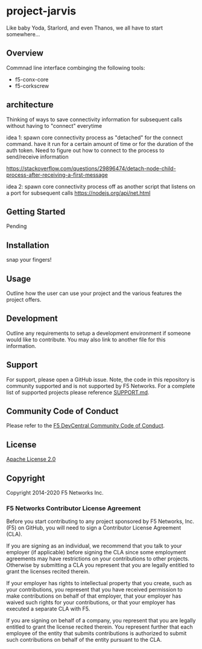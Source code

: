 # project-jarvis

Like baby Yoda, Starlord, and even Thanos, we all have to start somewhere...  

## Overview

Commnad line interface combinging the following tools:

* f5-conx-core
* f5-corkscrew

## architecture

Thinking of ways to save connectivity information for subsequent calls without having to "connect" everytime

idea 1: spawn core connectivity process as "detached" for the connect command.  have it run for a certain amount of time or for the duration of the auth token.  Need to figure out how to connect to the process to send/receive information

https://stackoverflow.com/questions/29896474/detach-node-child-process-after-receiving-a-first-message


idea 2: spawn core connectivity process off as another script that listens on a port for subsequent calls
https://nodejs.org/api/net.html


## Getting Started

Pending

## Installation

snap your fingers!

## Usage

Outline how the user can use your project and the various features the project offers. 

## Development

Outline any requirements to setup a development environment if someone would like to contribute.  You may also link to another file for this information. 

## Support

For support, please open a GitHub issue.  Note, the code in this repository is community supported and is not supported by F5 Networks.  For a complete list of supported projects please reference [SUPPORT.md](SUPPORT.md).

## Community Code of Conduct

Please refer to the [F5 DevCentral Community Code of Conduct](code_of_conduct.md).


## License

[Apache License 2.0](LICENSE)

## Copyright

Copyright 2014-2020 F5 Networks Inc.


### F5 Networks Contributor License Agreement

Before you start contributing to any project sponsored by F5 Networks, Inc. (F5) on GitHub, you will need to sign a Contributor License Agreement (CLA).

If you are signing as an individual, we recommend that you talk to your employer (if applicable) before signing the CLA since some employment agreements may have restrictions on your contributions to other projects.
Otherwise by submitting a CLA you represent that you are legally entitled to grant the licenses recited therein.

If your employer has rights to intellectual property that you create, such as your contributions, you represent that you have received permission to make contributions on behalf of that employer, that your employer has waived such rights for your contributions, or that your employer has executed a separate CLA with F5.

If you are signing on behalf of a company, you represent that you are legally entitled to grant the license recited therein.
You represent further that each employee of the entity that submits contributions is authorized to submit such contributions on behalf of the entity pursuant to the CLA.